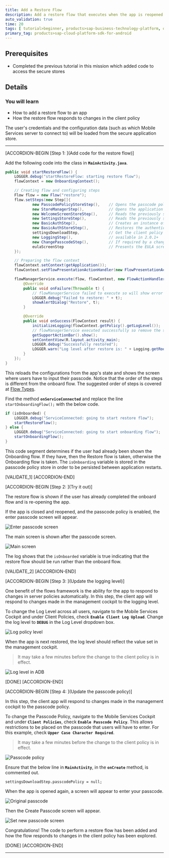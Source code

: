 ```yaml
---
title: Add a Restore Flow
description: Add a restore flow that executes when the app is reopened.  The restore flow will present the passcode screen, unlock the secure stores and update the client policy specified in the SAP Mobile Services.
auto_validation: true
time: 20
tags: [ tutorial>beginner, products>sap-business-technology-platform, operating-system>android, topic>mobile]
primary_tag: products>sap-cloud-platform-sdk-for-android
---
```


## Prerequisites
 - Completed the previous tutorial in this mission which added code to access the secure stores

## Details
### You will learn
  - How to add a restore flow to an app
  - How the restore flow responds to changes in the client policy

The user's credentials and the configuration data (such as which Mobile Services server to connect to) will be loaded from the secure application store.

---

[ACCORDION-BEGIN [Step 1: ](Add code for the restore flow)]

Add the following code into the class in **`MainActivity.java`**.

```Java
public void startRestoreFlow() {
    LOGGER.debug("startRestoreFlow: starting restore flow");
    flowContext = new OnboardingContext();

    // Creating flow and configuring steps
    Flow flow = new Flow("restore");
    flow.setSteps(new Step[]{
            new PasscodePolicyStoreStep(),    // Opens the passcode policy store (RLM_SECURE_STORE)
            new StoreManagerStep(),           // Opens the application store (APP_SECURE_STORE)
            new WelcomeScreenStoreStep(),     // Reads the previously stored config data and adds it to the context
            new SettingsStoreStep(),          // Reads the previously stored passcode policy and adds it to the context
            new BasicAuthStep(),              // Creates an instance of the OKHttpClient
            new BasicAuthStoreStep(),         // Restores the authentication data from the application store
            settingsDownloadStep,             // Get the client policy data from the server
            new LoggingStep(),                // available in 2.0.1+
            new ChangePasscodeStep(),         // If required by a change in client policy, display the change passcode screen
            eulaScreenStep                    // Presents the EULA screen if the EULA version has been updated
    });

    // Preparing the flow context
    flowContext.setContext(getApplication());
    flowContext.setFlowPresentationActionHandler(new FlowPresentationActionHandlerImpl(this));

    flowManagerService.execute(flow, flowContext, new FlowActionHandler() {
        @Override
        public void onFailure(Throwable t) {
            // flowManagerService failed to execute so will show error dialog
            LOGGER.debug("Failed to restore: " + t);
            showAlertDialog("Restore", t);
        }

        @Override
        public void onSuccess(FlowContext result) {
            initializeLogging(flowContext.getPolicy().getLogLevel());  // TODO remove when https://support.wdf.sap.corp/sap/support/message/1980000361 is fixed
            // flowManagerService executed successfully so remove the splash screen and replace it with the actual working app screen
            getSupportActionBar().show();
            setContentView(R.layout.activity_main);
            LOGGER.debug("Successfully restored");
            LOGGER.warn("Log level after restore is: " + Logging.getRootLogger().getLevel().toString());
        }
    });
}
```

This reloads the configurations from the app's state and shows the screen where users have to input their passcode. Notice that the order of the steps is different from the onboard flow. The suggested order of steps is covered at [Flow Types](https://help.sap.com/doc/c2d571df73104f72b9f1b73e06c5609a/Latest/en-US/docs/flows/Overview.html#flow-types).

Find the method **`onServiceConnected`** and replace the line `startOnboardingFlow();` with the below code.

```Java
if (isOnboarded) {
    LOGGER.debug("ServiceConnected: going to start restore flow");
    startRestoreFlow();
} else {
    LOGGER.debug("ServiceConnected: going to start onboarding flow");
    startOnboardingFlow();
}
```

This code segment determines if the user had already been shown the Onboarding flow. If they have, then the Restore flow is taken, otherwise the Onboarding flow is taken. The `isOnboarding` variable is stored in the passcode policy store in order to be persisted between application restarts.

[VALIDATE_1]
[ACCORDION-END]

[ACCORDION-BEGIN [Step 2: ](Try it out)]

The restore flow is shown if the user has already completed the onboard flow and is re-opening the app.

If the app is closed and reopened, and the passcode policy is enabled, the enter passcode screen will appear.  

![Enter passcode screen](enter-passcode.png)

The main screen is shown after the passcode screen.

![Main screen](main-screen.png)

The log shows that the `isOnboarded` variable is true indicating that the restore flow should be run rather than the onboard flow.


[VALIDATE_2]
[ACCORDION-END]


[ACCORDION-BEGIN [Step 3: ](Update the logging level)]

One benefit of the flows framework is the ability for the app to respond to changes in server policies automatically. In this step, the client app will respond to changes made in the management cockpit to the logging level.

To change the Log Level across all users, navigate to the Mobile Services Cockpit and under Client Policies, check **`Enable Client Log Upload`**.  Change the log level to **`DEBUG`** in the Log Level dropdown box.

![Log policy level](logging-level.png)

When the app is next restored, the log level should reflect the value set in the management cockpit.

>It may take a few minutes before the change to the client policy is in effect.

![Log level in ADB](log-level-updated.png)

[DONE]
[ACCORDION-END]

[ACCORDION-BEGIN [Step 4: ](Update the passcode policy)]

In this step, the client app will respond to changes made in the management cockpit to the passcode policy.

To change the Passcode Policy, navigate to the Mobile Services Cockpit and under **`Client Policies`**, check **`Enable Passcode Policy`**.  This allows restrictions to be placed on the passcode that users will have to enter. For this example, check **`Upper Case Character Required`**.

>It may take a few minutes before the change to the client policy is in effect.

![Passcode policy](passcode-policy.png)

Ensure that the below line in **`MainActivity`**, in the **`onCreate`** method, is commented out.

`settingsDownloadStep.passcodePolicy = null;`

When the app is opened again, a screen will appear to enter your passcode.

![Original passcode](original-passcode.png)

 Then the Create Passcode screen will appear.

![Set new passcode screen](passcode-server-change.png)

Congratulations!  The code to perform a restore flow has been added and how the flow responds to changes in the client policy has been explored.

[DONE]
[ACCORDION-END]


---
